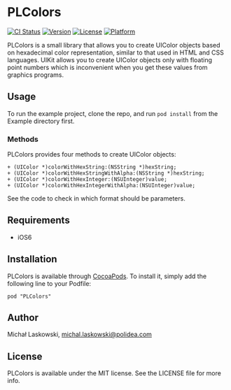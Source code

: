 # PLColors

[![CI Status](http://img.shields.io/travis/Polidea/PLColors.svg?style=flat)](https://travis-ci.org/Polidea/PLColors)
[![Version](https://img.shields.io/cocoapods/v/PLColors.svg?style=flat)](http://cocoadocs.org/docsets/PLColors)
[![License](https://img.shields.io/cocoapods/l/PLColors.svg?style=flat)](http://cocoadocs.org/docsets/PLColors)
[![Platform](https://img.shields.io/cocoapods/p/PLColors.svg?style=flat)](http://cocoadocs.org/docsets/PLColors)

PLColors is a small library that allows you to create UIColor objects based on hexadecimal color representation,
similar to that used in HTML and CSS languages. UIKit allows you to create UIColor objects only with floating point 
numbers which is inconvenient when you get these values from graphics programs.

## Usage

To run the example project, clone the repo, and run `pod install` from the Example directory first.

### Methods

PLColors provides four methods to create UIColor objects:

```objc
+ (UIColor *)colorWithHexString:(NSString *)hexString;
+ (UIColor *)colorWithHexStringWithAlpha:(NSString *)hexString;
+ (UIColor *)colorWithHexInteger:(NSUInteger)value;
+ (UIColor *)colorWithHexIntegerWithAlpha:(NSUInteger)value;
```

See the code to check in which format should be parameters.

## Requirements

- iOS6

## Installation

PLColors is available through [CocoaPods](http://cocoapods.org). To install
it, simply add the following line to your Podfile:

    pod "PLColors"

## Author

Michał Laskowski, michal.laskowski@polidea.com

## License

PLColors is available under the MIT license. See the LICENSE file for more info.

